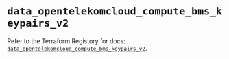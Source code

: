 # `data_opentelekomcloud_compute_bms_keypairs_v2`

Refer to the Terraform Registory for docs: [`data_opentelekomcloud_compute_bms_keypairs_v2`](https://www.terraform.io/docs/providers/opentelekomcloud/d/compute_bms_keypairs_v2).
